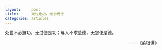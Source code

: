 ```yaml
---
layout:		post
title:		无过是功，无怨是德
categories:	articles
---
```

处世不必邀功，无过便是功；与人不求感德，无怨便是德。
</br>
<p align="right">——《菜根谭》</p>